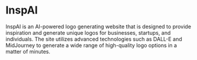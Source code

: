 # InspAI
InspAI is an AI-powered logo generating website that is designed to provide inspiration and generate unique logos for businesses, startups, and individuals. The site utilizes advanced technologies such as DALL-E and MidJourney to generate a wide range of high-quality logo options in a matter of minutes.


